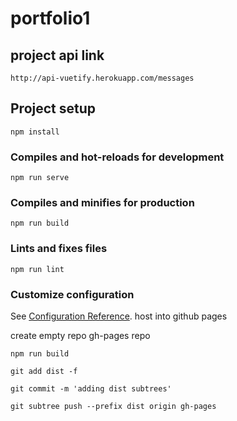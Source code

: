 # portfolio1
## project api link 
```
http://api-vuetify.herokuapp.com/messages
```

## Project setup

```
npm install
```

### Compiles and hot-reloads for development

```
npm run serve
```

### Compiles and minifies for production

```
npm run build
```

### Lints and fixes files

```
npm run lint
```

### Customize configuration

See [Configuration Reference](https://cli.vuejs.org/config/).
host into github pages

create empty repo gh-pages repo

```
npm run build
```

```
git add dist -f
```

```
git commit -m 'adding dist subtrees'
```

```
git subtree push --prefix dist origin gh-pages
```
